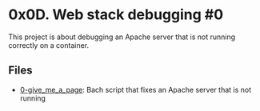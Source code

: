 # 0x0D. Web stack debugging #0

This project is about debugging an Apache server that is not running correctly on a container.

## Files

- [0-give_me_a_page](./0-give_me_a_page): Bach script that fixes an Apache server that is not running